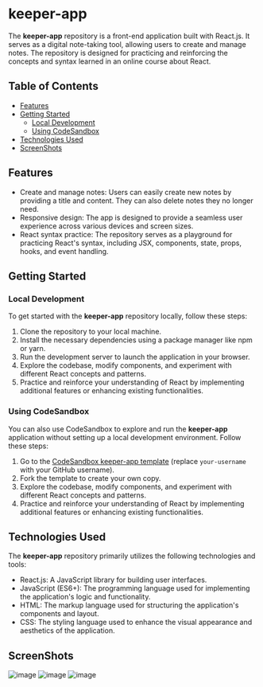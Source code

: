 # keeper-app

The **keeper-app** repository is a front-end application built with React.js. It serves as a digital note-taking tool, allowing users to create and manage notes. The repository is designed for practicing and reinforcing the concepts and syntax learned in an online course about React.

## Table of Contents
- [Features](#features)
- [Getting Started](#getting-started)
  - [Local Development](#local-development)
  - [Using CodeSandbox](#using-codesandbox)
- [Technologies Used](#technologies-used)
- [ScreenShots](#ScreenShots)

## Features

- Create and manage notes: Users can easily create new notes by providing a title and content. They can also delete notes they no longer need.
- Responsive design: The app is designed to provide a seamless user experience across various devices and screen sizes.
- React syntax practice: The repository serves as a playground for practicing React's syntax, including JSX, components, state, props, hooks, and event handling.

## Getting Started

### Local Development

To get started with the **keeper-app** repository locally, follow these steps:

1. Clone the repository to your local machine.
2. Install the necessary dependencies using a package manager like npm or yarn.
3. Run the development server to launch the application in your browser.
4. Explore the codebase, modify components, and experiment with different React concepts and patterns.
5. Practice and reinforce your understanding of React by implementing additional features or enhancing existing functionalities.

### Using CodeSandbox

You can also use CodeSandbox to explore and run the **keeper-app** application without setting up a local development environment. Follow these steps:

1. Go to the [CodeSandbox keeper-app template](https://codesandbox.io/s/github/your-username/keeper-app) (replace `your-username` with your GitHub username).
2. Fork the template to create your own copy.
3. Explore the codebase, modify components, and experiment with different React concepts and patterns.
4. Practice and reinforce your understanding of React by implementing additional features or enhancing existing functionalities.

## Technologies Used

The **keeper-app** repository primarily utilizes the following technologies and tools:

- React.js: A JavaScript library for building user interfaces.
- JavaScript (ES6+): The programming language used for implementing the application's logic and functionality.
- HTML: The markup language used for structuring the application's components and layout.
- CSS: The styling language used to enhance the visual appearance and aesthetics of the application.

## ScreenShots

![image](https://github.com/eyadashrafkh/Keeper-app/assets/97104406/f5de39b7-eec3-42d8-be84-bd56f3a449c3)
![image](https://github.com/eyadashrafkh/Keeper-app/assets/97104406/5c0fca38-3ede-455c-8c2f-6cdfb8723794)
![image](https://github.com/eyadashrafkh/Keeper-app/assets/97104406/de1f0e10-4b51-476c-90e9-7e813c9ad927)
